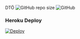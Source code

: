 DTÖ
![GitHub repo size](https://img.shields.io/github/repo-size/TeamDerUntergang/Telegram-SedenUserBot?color=Blue&label=Repo%20Boyutu)
![GitHub](https://img.shields.io/github/license/TeamDerUntergang/Telegram-SedenUserBot?color=Orange&label=L)
### Heroku Deploy
[![Deploy](https://www.herokucdn.com/deploy/button.svg)](https://heroku.com/deploy?template=https://github.com/TeamDerUntergang/Telegram-SedenUserBot/tree/seden)
